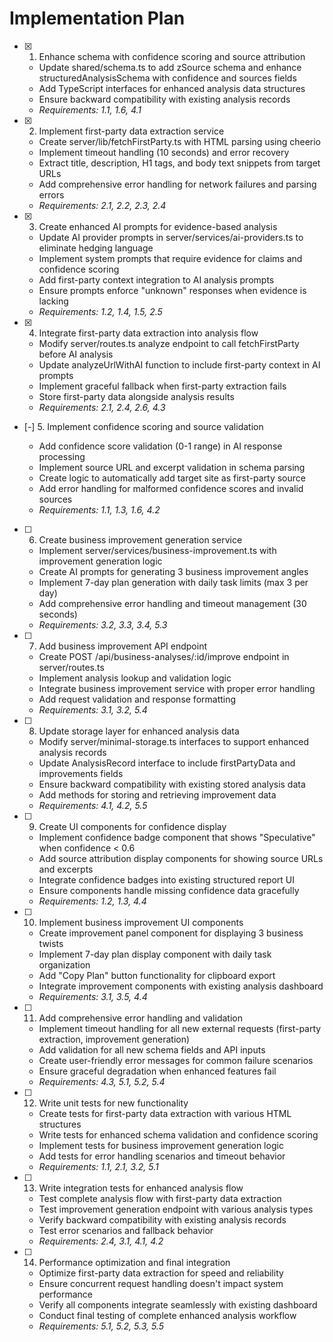 # Implementation Plan

- [x] 1. Enhance schema with confidence scoring and source attribution





  - Update shared/schema.ts to add zSource schema and enhance structuredAnalysisSchema with confidence and sources fields
  - Add TypeScript interfaces for enhanced analysis data structures
  - Ensure backward compatibility with existing analysis records
  - _Requirements: 1.1, 1.6, 4.1_

- [x] 2. Implement first-party data extraction service





  - Create server/lib/fetchFirstParty.ts with HTML parsing using cheerio
  - Implement timeout handling (10 seconds) and error recovery
  - Extract title, description, H1 tags, and body text snippets from target URLs
  - Add comprehensive error handling for network failures and parsing errors
  - _Requirements: 2.1, 2.2, 2.3, 2.4_

- [x] 3. Create enhanced AI prompts for evidence-based analysis





  - Update AI provider prompts in server/services/ai-providers.ts to eliminate hedging language
  - Implement system prompts that require evidence for claims and confidence scoring
  - Add first-party context integration to AI analysis prompts
  - Ensure prompts enforce "unknown" responses when evidence is lacking
  - _Requirements: 1.2, 1.4, 1.5, 2.5_

- [x] 4. Integrate first-party data extraction into analysis flow





  - Modify server/routes.ts analyze endpoint to call fetchFirstParty before AI analysis
  - Update analyzeUrlWithAI function to include first-party context in AI prompts
  - Implement graceful fallback when first-party extraction fails
  - Store first-party data alongside analysis results
  - _Requirements: 2.1, 2.4, 2.6, 4.3_

- [-] 5. Implement confidence scoring and source validation



  - Add confidence score validation (0-1 range) in AI response processing
  - Implement source URL and excerpt validation in schema parsing
  - Create logic to automatically add target site as first-party source
  - Add error handling for malformed confidence scores and invalid sources
  - _Requirements: 1.1, 1.3, 1.6, 4.2_

- [ ] 6. Create business improvement generation service
  - Implement server/services/business-improvement.ts with improvement generation logic
  - Create AI prompts for generating 3 business improvement angles
  - Implement 7-day plan generation with daily task limits (max 3 per day)
  - Add comprehensive error handling and timeout management (30 seconds)
  - _Requirements: 3.2, 3.3, 3.4, 5.3_

- [ ] 7. Add business improvement API endpoint
  - Create POST /api/business-analyses/:id/improve endpoint in server/routes.ts
  - Implement analysis lookup and validation logic
  - Integrate business improvement service with proper error handling
  - Add request validation and response formatting
  - _Requirements: 3.1, 3.2, 5.4_

- [ ] 8. Update storage layer for enhanced analysis data
  - Modify server/minimal-storage.ts interfaces to support enhanced analysis records
  - Update AnalysisRecord interface to include firstPartyData and improvements fields
  - Ensure backward compatibility with existing stored analysis data
  - Add methods for storing and retrieving improvement data
  - _Requirements: 4.1, 4.2, 5.5_

- [ ] 9. Create UI components for confidence display
  - Implement confidence badge component that shows "Speculative" when confidence < 0.6
  - Add source attribution display components for showing source URLs and excerpts
  - Integrate confidence badges into existing structured report UI
  - Ensure components handle missing confidence data gracefully
  - _Requirements: 1.2, 1.3, 4.4_

- [ ] 10. Implement business improvement UI components
  - Create improvement panel component for displaying 3 business twists
  - Implement 7-day plan display component with daily task organization
  - Add "Copy Plan" button functionality for clipboard export
  - Integrate improvement components with existing analysis dashboard
  - _Requirements: 3.1, 3.5, 4.4_

- [ ] 11. Add comprehensive error handling and validation
  - Implement timeout handling for all new external requests (first-party extraction, improvement generation)
  - Add validation for all new schema fields and API inputs
  - Create user-friendly error messages for common failure scenarios
  - Ensure graceful degradation when enhanced features fail
  - _Requirements: 4.3, 5.1, 5.2, 5.4_

- [ ] 12. Write unit tests for new functionality
  - Create tests for first-party data extraction with various HTML structures
  - Write tests for enhanced schema validation and confidence scoring
  - Implement tests for business improvement generation logic
  - Add tests for error handling scenarios and timeout behavior
  - _Requirements: 1.1, 2.1, 3.2, 5.1_

- [ ] 13. Write integration tests for enhanced analysis flow
  - Test complete analysis flow with first-party data extraction
  - Test improvement generation endpoint with various analysis types
  - Verify backward compatibility with existing analysis records
  - Test error scenarios and fallback behavior
  - _Requirements: 2.4, 3.1, 4.1, 4.2_

- [ ] 14. Performance optimization and final integration
  - Optimize first-party data extraction for speed and reliability
  - Ensure concurrent request handling doesn't impact system performance
  - Verify all components integrate seamlessly with existing dashboard
  - Conduct final testing of complete enhanced analysis workflow
  - _Requirements: 5.1, 5.2, 5.3, 5.5_